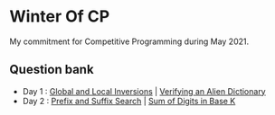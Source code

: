 # Winter Of CP
My commitment for Competitive Programming during May 2021.

## Question bank
- Day 1 : [Global and Local Inversions](https://leetcode.com/problems/global-and-local-inversions/) | [Verifying an Alien Dictionary](https://leetcode.com/problems/verifying-an-alien-dictionary/)
- Day 2 : [Prefix and Suffix Search](https://leetcode.com/problems/prefix-and-suffix-search/) | [Sum of Digits in Base K](https://leetcode.com/problems/sum-of-digits-in-base-k/)